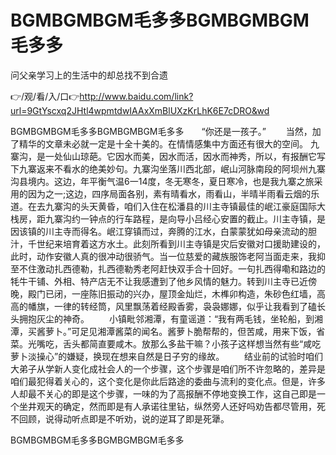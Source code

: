 # BGMBGMBGM毛多多BGMBGMBGM毛多多
问父亲学习上的生活中的却总找不到合遗

👉/观/看/入/口👉http://www.baidu.com/link?url=9GtYscxq2JHtl4wpmtdwIAAxXmBlUXzKrLhK6E7cDRO&wd

BGMBGMBGM毛多多BGMBGMBGM毛多多　　“你还是一孩子。”
　　当然，加了精华的文章未必就一定是十全十美的。在情情感集中方面还有很大的空间。
九寨沟，是一处仙山琼葩。它因水而美，因水而活，因水而神秀，所以，有报酬它写下九寨返来不看水的绝美妙句。九寨沟坐落川西北部，岷山河脉南段的阿坝州九寨沟县境内。这边，年平衡气温6一14度，冬无寒冬，夏日寒冷，也是我九寨之旅采用的因为之一;这边，四序局面各别，素有晴看水，雨看山，半晴半雨看云烟的乐道。在去九寨沟的头天黄昏，咱们入住在松潘县的川主寺镇最佳的岷江豪庭国际大栈房，距九寨沟约一钟点的行车路程，是向导小吕经心安置的截止。川主寺镇，是因该镇的川主寺而得名。岷江穿镇而过，奔腾的江水，白蒙蒙犹如母亲流动的胆汁，千世纪来培育着这方水土。此刻所看到川主寺镇是灾后安徽对口援助建设的，此时，动作安徽人真的很冲动很骄气。当一位慈爱的藏族服饰老阿当面走来，我抑至不住激动扎西德勒，扎西德勒秀老阿赶快双手合十回好。一句扎西得嘞和路边的牦牛干铺、外相、特产店无不让我感遭到了他乡风情的魅力。转到川主寺已近傍晚，殿门已闭，一座陈旧振动的兴办，屋顶金灿烂，木榫卯构造，朱砂色红墙，高高的幡旗，一律的转经筒，风里飘荡着经殿香雾，袅袅娜娜，似乎让我看到了磕长头拥抱灰尘的神奇。
　　小镇毗邻湘潭，有童谣道：“我有两毛钱，坐轮船，到湘潭，买酱萝卜。”可足见湘潭酱菜的闻名。酱萝卜脆帮帮的，但苦咸，用来下饭，省菜。光嘴吃，舌头都简直要咸木。放那么多盐干嘛？小孩子这样想当然有些“咸吃萝卜淡操心”的嫌疑，换现在想来自然是日子穷的缘故。
　　结业前的试验时咱们大弟子从学新人变化成社会人的一个步骤，这个步骤是咱们所不许忽略的，差异是咱们最犯得着关心的，这个变化是你此后路途的委曲与流利的变化点。但是，许多人却最不关心的即是这个步骤，一味的为了高报酬不停地变换工作，这自己即是一个坐井观天的确定，然而即是有人承诺往里钻，纵然旁人还好吗劝告都尽管用，死不回顾，说得动听点即是不听劝，说的逆耳了即是死犟。

BGMBGMBGM毛多多BGMBGMBGM毛多多
